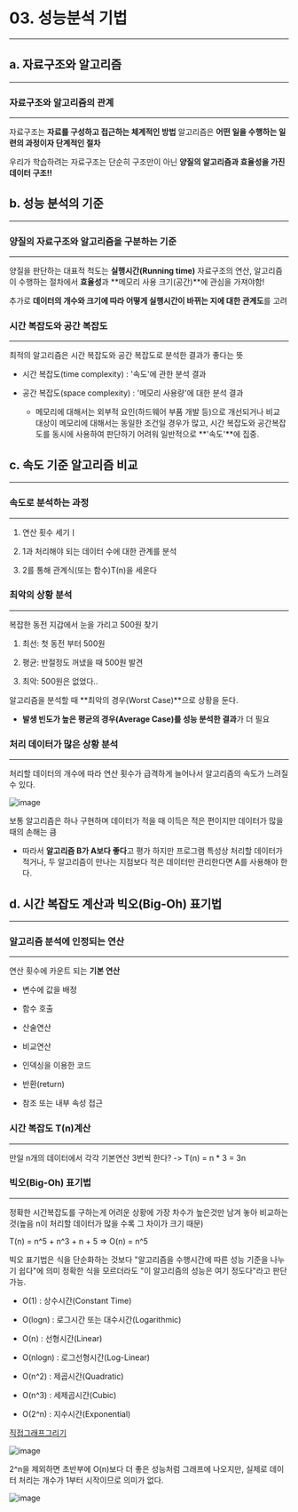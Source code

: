# 03. 성능분석 기법

---

## a. 자료구조와 알고리즘

---

### 자료구조와 알고리즘의 관계

---

자료구조는 **자료를 구성하고 접근하는 체계적인 방법**
알고리즘은 **어떤 일을 수행하는 일련의 과정이자 단계적인 절차**

우리가 학습하려는 자료구조는 단순히 구조만이 아닌 **양질의 알고리즘과 효율성을 가진 데이터 구조!!**

## b. 성능 분석의 기준

---

### 양질의 자료구조와 알고리즘을 구분하는 기준

---

양질을 판단하는 대표적 척도는 **실행시간(Running time)**
자료구조의 연산, 알고리즘이 수행하는 절차에서 **효율성**과 **메모리 사용 크기(공간)**에 관심을 가져야함!

추가로 **데이터의 개수와 크기에 따라 어떻게 실행시간이 바뀌는 지에 대한 관계도**를 고려

### 시간 복잡도와 공간 복잡도

---

최적의 알고리즘은 시간 복잡도와 공간 복잡도로 분석한 결과가 좋다는 뜻

- 시간 복잡도(time complexity) : '속도'에 관한 분석 결과

- 공간 복잡도(space complexity) : '메모리 사용량'에 대한 분석 결과

   - 메모리에 대해서는 외부적 요인(하드웨어 부품 개발 등)으로 개선되거나 비교 대상이 메모리에 대해서는 동일한 조건일 경우가 많고, 시간 복잡도와 공간복잡도를 동시에 사용하여 판단하기 어려워 일반적으로 **'속도'**에 집중.

## c. 속도 기준 알고리즘 비교

---

### 속도로 분석하는 과정

---

1. 연산 횟수 세기ㅣ

2. 1과 처리해야 되는 데이터 수에 대한 관계를 분석

3. 2를 통해 관계식(또는 함수)T(n)을 세운다

### 최악의 상황 분석

---

복잡한 동전 지갑에서 눈을 가리고 500원 찾기

1. 최선: 첫 동전 부터 500원

2. 평균: 반절정도 꺼냈을 때 500원 발견

3. 최악: 500원은 없었다..

알고리즘을 분석할 때 **최악의 경우(Worst Case)**으로 상황을 둔다.

- **발생 빈도가 높은 평균의 경우(Average Case)를 성능 분석한 결과**가 더 필요

### 처리 데이터가 많은 상황 분석

---

처리할 데이터의 개수에 따라 연산 횟수가 급격하게 늘어나서 알고리즘의 속도가 느려질 수 있다.

![image](https://wikidocs.net/images/page/34789/03%EC%95%8C%EA%B3%A0%EB%A6%AC%EC%A6%98_%EA%B4%91%EA%B3%84%EB%8F%84.png)

보통 알고리즘은 하나 구현하며 데이터가 적을 때 이득은 적은 편이지만 데이터가 많을 때의 손해는 큼

   - 따라서 **알고리즘 B가 A보다 좋다**고 평가 하지만 프로그램 특성상 처리할 데이터가 적거나, 두 알고리즘이 만나는 지점보다 적은 데이터만 관리한다면 A를 사용해야 한다. 

## d. 시간 복잡도 계산과 빅오(Big-Oh) 표기법

---

### 알고리즘 분석에 인정되는 연산

---

연산 횟수에 카운트 되는 **기본 연산**

- 변수에 값을 배정

- 함수 호출

- 산술연산

- 비교연산

- 인덱싱을 이용한 코드

- 반환(return)

- 참조 또는 내부 속성 접근

### 시간 복잡도 T(n)계산

---

만일 n개의 데이터에서 각각 기본연산 3번씩 한다?
-> T(n) = n * 3 = 3n

### 빅오(Big-Oh) 표기법

---

정확한 시간복잡도를 구하는게 어려운 상황에 가장 차수가 높은것만 남겨 놓아 비교하는 것(높음 n이 처리할 데이터가 많을 수록 그 차이가 크기 때문)

T(n) = n^5 + n^3 + n + 5 => O(n) = n^5

빅오 표기법은 식을 단순화하는 것보다 "알고리즘을 수행시간에 따른 성능 기준을 나누기 쉽다"에 의미
정확한 식을 모르더라도 "이 알고리즘의 성능은 여기 정도다"라고 판단가능.

- O(1) : 상수시간(Constant Time)

- O(logn) : 로그시간 또는 대수시간(Logarithmic)

- O(n) : 선형시간(Linear)

- O(nlogn) : 로그선형시간(Log-Linear)

- O(n^2) : 제곱시간(Quadratic)

- O(n^3) : 세제곱시간(Cubic)

- O(2^n) : 지수시간(Exponential)

[직접그래프그리기](https://www.desmos.com/calculator)

![image](https://wikidocs.net/images/page/34790/03%ED%95%A8%EC%88%98%EC%A6%9D%EA%B0%80%EC%9C%A8.png)

2^n을 제외하면 초반부에 O(n)보다 더 좋은 성능처럼 그래프에 나오지만, 실제로 데이터 처리는 개수가 1부터 시작이므로 의미가 없다.

![image](https://wikidocs.net/images/page/34790/03%ED%95%A8%EC%88%98%EC%A6%9D%EA%B0%80%EC%9C%A8_1%EC%9D%B4%ED%95%98.png)

